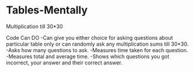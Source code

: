 # Tables-Mentally
Multiplication till 30*30

Code Can DO
-Can give you either choice for asking questions about particular table only or can randomly ask any multiplication sums till 30*30.
-Asks how many questions to ask.
-Measures time taken for each question.
-Measures total and average time.
-Shows which questions you got incorrect, your answer and their correct answer.
